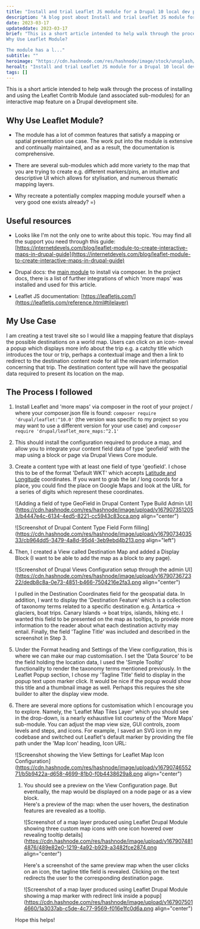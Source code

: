 ```yaml
---
title: "Install and trial Leaflet JS module for a Drupal 10 local dev project"
description: "A blog post about Install and trial Leaflet JS module for a Drupal 10 local dev project"
date: 2023-03-17
updateddate: 2023-03-17
brief: "This is a short article intended to help walk through the process of installing and using the Leaflet Contrib Module (and associated sub-modules) for an interactive map feature on a Drupal development site.
Why Use Leaflet Module?

The module has a l..."
subtitle: ""
heroimage: "https://cdn.hashnode.com/res/hashnode/image/stock/unsplash/Z8UgB80_46w/upload/6f073684e22ad0b615d490d0aaf6fd0e.jpeg"
heroalt: "Install and trial Leaflet JS module for a Drupal 10 local dev project"
tags: []
---
```


This is a short article intended to help walk through the process of installing and using the Leaflet Contrib Module (and associated sub-modules) for an interactive map feature on a Drupal development site.

## Why Use Leaflet Module?

* The module has a lot of common features that satisfy a mapping or spatial presentation use case. The work put into the module is extensive and continually maintained, and as a result, the documentation is comprehensive.
    
* There are several sub-modules which add more variety to the map that you are trying to create e.g. different markers/pins, an intuitive and descriptive UI which allows for stylisation, and numerous thematic mapping layers.
    
* Why recreate a potentially complex mapping module yourself when a very good one exists already? =)
    

## Useful resources

* Looks like I'm not the only one to write about this topic. You may find all the support you need through this guide: [https://internetdevels.com/blog/leaflet-module-to-create-interactive-maps-in-drupal-guide](https://internetdevels.com/blog/leaflet-module-to-create-interactive-maps-in-drupal-guide)
    
* Drupal docs: the [main module](https://www.drupal.org/project/leaflet) to install via composer. In the project docs, there is a list of further integrations of which 'more maps' was installed and used for this article.
    
* Leaflet JS documentation: [https://leafletjs.com/](https://leafletjs.com/reference.html#tilelayer)
    

## My Use Case

I am creating a test travel site so I would like a mapping feature that displays the possible destinations on a world map. Users can click on an icon- reveal a popup which displays more info about the trip e.g. a catchy title which introduces the tour or trip, perhaps a contextual image and then a link to redirect to the destination content node for all the relevant information concerning that trip. The destination content type will have the geospatial data required to present its location on the map.

## The Process I followed

1. Install Leaflet and 'more maps' via composer in the root of your project / where your composer.json file is found: `composer require 'drupal/leaflet:^10.0'` (the version was specific to my project so you may want to use a different version for your use case) and `composer require 'drupal/leaflet_more_maps:^2.1'`
    
2. This should install the configuration required to produce a map, and allow you to integrate your content field data of type 'geofield' with the map using a block or page via Drupal Views Core module.
    
3. Create a content type with at least one field of type 'geofield'. I chose this to be of the format 'Default WKT' which accepts [Latitude and Longitude](https://www.latlong.net/) coordinates. If you want to grab the lat / long coords for a place, you could find the place on Google Maps and look at the URL for a series of digits which represent these coordinates.
    
    ![Adding a field of type GeoField in Drupal Content Type Build Admin UI](https://cdn.hashnode.com/res/hashnode/image/upload/v1679073512053/b4447e4c-6134-4ed5-8221-cc5943c83cca.png align="center")
    
    ![Screenshot of Drupal Content Type Field Form filling](https://cdn.hashnode.com/res/hashnode/image/upload/v1679073403533/cb964dd5-3479-4a8d-95d4-3eb9ebd4b213.png align="left")
    
4. Then, I created a View called Destination Map and added a Display Block (I want to be able to add the map as a block to any page).
    
    ![Screenshot of Drupal Views Configuration setup through the admin UI](https://cdn.hashnode.com/res/hashnode/image/upload/v1679073672322/dedb8c8a-0e73-4851-b466-7504216e2fa3.png align="center")
    
    I pulled in the Destination Coordinates field for the geospatial data. In addition, I want to display the 'Destination Feature' which is a collection of taxonomy terms related to a specific destination e.g. Antartica -&gt; glaciers, boat trips. Canary Islands -&gt; boat trips, islands, hiking etc. I wanted this field to be presented on the map as tooltips, to provide more information to the reader about what each destination activity may entail. Finally, the field 'Tagline Title' was included and described in the screenshot in Step 3.
    
5. Under the Format heading and Settings of the View configuration, this is where we can make our map customisation. I set the 'Data Source' to be the field holding the location data, I used the 'Simple Tooltip' functionality to render the taxonomy terms mentioned previously. In the Leaflet Popup section, I chose my 'Tagline Title' field to display in the popup text upon marker click. It would be nice if the popup would show this title and a thumbnail image as well. Perhaps this requires the site builder to alter the display view mode.
    
6. There are several more options for customisation which I encourage you to explore. Namely, the 'Leaflet Map Tiles Layer' which you should see in the drop-down, is a nearly exhaustive list courtesy of the 'More Maps' sub-module. You can adjust the map view size, GUI controls, zoom levels and steps, and icons. For example, I saved an SVG icon in my codebase and switched out Leaflet's default marker by providing the file path under the 'Map Icon' heading, Icon URL:
    
    ![Screenshot showing the View Settings for Leaflet Map Icon Configuration](https://cdn.hashnode.com/res/hashnode/image/upload/v1679074655271/b5b9422a-d658-4699-81b0-f0b4438629a8.png align="center")
    
    1. You should see a preview on the View Configuration page. But eventually, the map would be displayed on a node page or as a view block.  
        Here's a preview of the map: when the user hovers, the destination features are revealed as a tooltip.
        
        ![Screenshot of a map layer produced using Leaflet Drupal Module showing three custom map icons with one icon hovered over revealing tooltip details](https://cdn.hashnode.com/res/hashnode/image/upload/v1679074814876/489e82e0-1219-4a92-b929-a3482fce2874.png align="center")
        
        Here's a screenshot of the same preview map when the user clicks on an icon, the tagline title field is revealed. Clicking on the text redirects the user to the corresponding destination page.
        
        ![Screenshot of a map layer produced using Leaflet Drupal Module showing a map marker with redirect link inside a popup](https://cdn.hashnode.com/res/hashnode/image/upload/v1679075014660/1a3037ab-c5de-4c77-9569-f016e1fc0d6a.png align="center")
        
    
    Hope this helps!